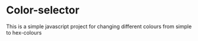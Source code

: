 # Color-selector
This is a simple javascript project for changing different colours from simple to hex-colours

